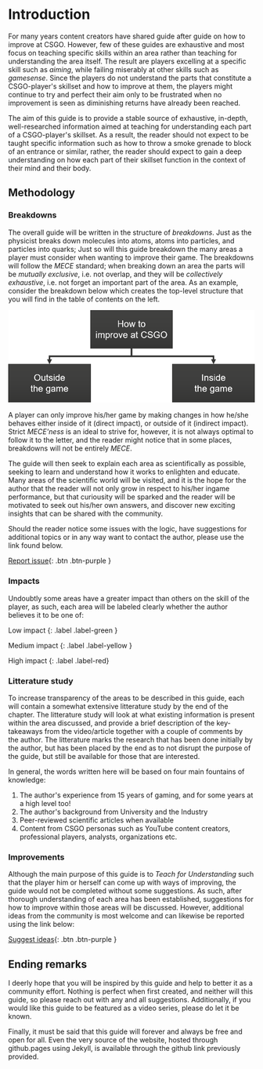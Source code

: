 # Introduction

For many years content creators have shared guide after guide on how to improve at CSGO. However, few of these guides are exhaustive and most focus on teaching specific skills within an area rather than teaching for understanding the area itself. The result are players excelling at a specific skill such as *aiming*, while failing miserably at other skills such as *gamesense*. Since the players do not understand the parts that constitute a CSGO-player's skillset and how to improve at them, the players might continue to try and perfect their aim only to be frustrated when no improvement is seen as diminishing returns have already been reached.

The aim of this guide is to provide a stable source of exhaustive, in-depth, well-researched information aimed at teaching for understanding each part of a CSGO-player's skillset. 
As a result, the reader should not expect to be taught specific information such as how to throw a smoke grenade to block of an entrance or similar, rather, the reader should expect to gain a deep understanding on how each part of their skillset function in the context of their mind and their body. 

## Methodology

### Breakdowns

The overall guide will be written in the structure of *breakdowns*. Just as the physicist breaks down molecules into atoms, atoms into particles, and particles into quarks; Just so will this guide breakdown the many areas a player must consider when wanting to improve their game. The breakdowns will follow the *MECE* standard; when breaking down an area the parts will be *mutually exclusive*, i.e. not overlap, and they will be *collectively exhaustive*, i.e. not forget an important part of the area. As an example, consider the breakdown below which creates the top-level structure that you will find in the table of contents on the left. 

![](images/breakdown_upper.png?raw=true "Initial breakdown and structure of guide")

A player can only improve his/her game by making changes in how he/she behaves either inside of it (direct impact), or outside of it (indirect impact). Strict *MECE'ness* is an ideal to strive for, however, it is not always optimal to follow it to the letter, and the reader might notice that in some places, breakdowns will not be entirely *MECE*. 

The guide will then seek to explain each area as scientifically as possible, seeking to learn and understand how it works to enlighten and educate. Many areas of the scientific world will be visited, and it is the hope for the author that the reader will not only grow in respect to his/her ingame performance, but that curiousity will be sparked and the reader will be motivated to seek out his/her own answers, and discover new exciting insights that can be shared with the community. 

Should the reader notice some issues with the logic, have suggestions for additional topics or in any way want to contact the author, please use the link found below. 

[Report issue](https://github.com/miqlliot/CSGOguides/issues){: .btn .btn-purple }

### Impacts

Undoubtly some areas have a greater impact than others on the skill of the player, as such, each area will be labeled clearly whether the author believes it to be one of: 

Low impact
{: .label .label-green }

Medium impact
{: .label .label-yellow }

High impact
{: .label .label-red}

### Litterature study

To increase transparency of the areas to be described in this guide, each will contain a somewhat extensive litterature study by the end of the chapter. The litterature study will look at what existing information is present within the area discussed, and provide a brief description of the key-takeaways from the video/article together with a couple of comments by the author. The litterature marks the research that has been done initially by the author, but has been placed by the end as to not disrupt the purpose of the guide, but still be available for those that are interested. 

In general, the words written here will be based on four main fountains of knowledge:

1. The author's experience from 15 years of gaming, and for some years at a high level too! 
2. The author's background from University and the Industry
3. Peer-reviewed scientific articles when available
4. Content from CSGO personas such as YouTube content creators, professional players, analysts, organizations etc. 

### Improvements

Although the main purpose of this guide is to *Teach for Understanding* such that the player him or herself can come up with ways of improving, the guide would not be completed without some suggestions. As such, after thorough understanding of each area has been established, suggestions for how to improve within those areas will be discussed. However, additional ideas from the community is most welcome and can likewise be reported using the link below:

[Suggest ideas](https://github.com/miqlliot/CSGOguides/issues){: .btn .btn-purple }

## Ending remarks

I deerly hope that you will be inspired by this guide and help to better it as a community effort. Nothing is perfect when first created, and neither will this guide, so please reach out with any and all suggestions. Additionally, if you would like this guide to be featured as a video series, please do let it be known. 

Finally, it must be said that this guide will forever and always be free and open for all. Even the very source of the website, hosted through github.pages using Jekyll, is available through the github link previously provided. 
